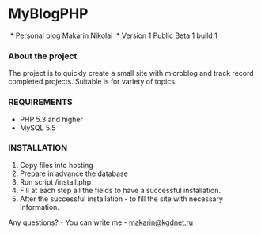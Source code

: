 # MyBlogPHP

 * Personal blog Makarin Nikolai
 * Version 1 Public Beta 1 build 1

### About the project
The project is to quickly create a small site with microblog and track record
completed projects. Suitable is for variety of topics.

### REQUIREMENTS
* PHP 5.3 and higher
* MySQL 5.5

### INSTALLATION
1. Copy files into hosting
2. Prepare in advance the database
3. Run script /install.php
4. Fill at each step all the fields to have a successful installation.
5. After the successful installation - to fill the site with necessary information.

Any questions? - You can write me - makarin@kgdnet.ru